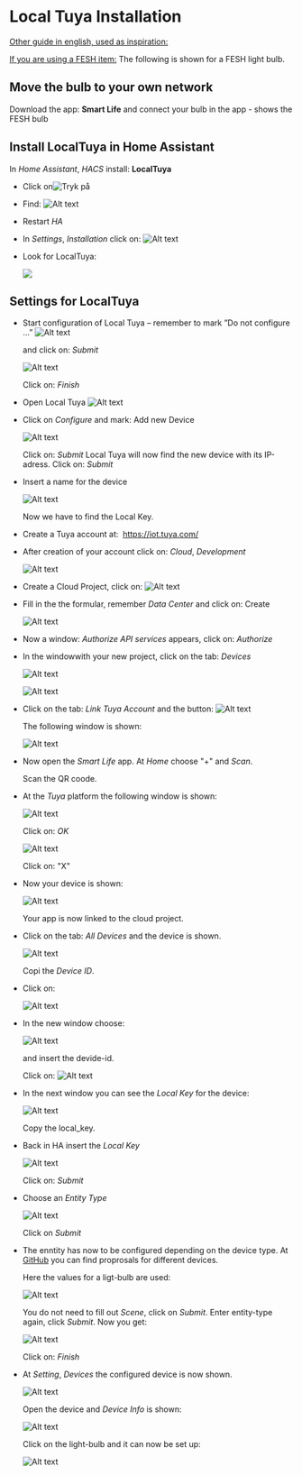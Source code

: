 # Local Tuya Installation

[Other guide in english, used as inspiration:](https://smarthomecircle.com/how-to-setup-local-tuya-in-home-assistant)

[If you are using a FESH item:](https://fesh.dk/hjaelpecenter/hvordan-flytter-jeg-min-produkter-til-et-andet-wi-fi-netvaerk/)
The following is shown for a FESH light bulb.

## Move the bulb to your own network

Download the app: **Smart Life**
and connect your bulb in the app - shows the FESH bulb

## Install LocalTuya in Home Assistant

In *Home Assistant*, *HACS* install: **LocalTuya**

- Click on![Tryk på](Images/HACS_LocalT_Inst.png)

- Find:  ![Alt text](Images/LocalTuya_App.png)

- Restart *HA*

- In *Settings*, *Installation* click on: ![Alt text](<Images/Add Integration.png>)

- Look for LocalTuya:

    ![](<Images/Search LocalTuya.png>)

## Settings for LocalTuya

- Start configuration of Local Tuya – remember to mark ”Do not configure …”
![Alt text](Images/ConfigureTuya.png)

  and click on: *Submit*

    ![Alt text](Images/ConfigureTuya_Succes.png)
  
  Click on: *Finish*

- Open Local Tuya ![Alt text](Images/Abn_LocalTuya.png)

- Click on *Configure* and mark: Add new Device

    ![Alt text](Images/AddNewDevice.png)
  
  Click on: *Submit*
  Local Tuya will now find the new device with its IP-adress. Click on: *Submit*
  
- Insert a name for the device
    
    ![Alt text](Images/ConfigureTuyaDevice1.png)
  
  Now we have to find the Local Key.

- Create a Tuya account at:  https://iot.tuya.com/

- After creation of your account click on: *Cloud*, *Development*

    ![Alt text](Images/TuyaDevelopment.png)

- Create a Cloud Project, click on:  ![Alt text](Images/CreateCloud.png)

- Fill in the the formular, remember *Data Center* and click on: Create

    ![Alt text](Images/CreateCloudProject.png)

- Now a window: *Authorize API services* appears, click on: *Authorize*
- In the windowwith your new project, click on the tab: *Devices*

    ![Alt text](Images/Devices1.png)

    ![Alt text](Images/Devices_2.png)

- Click on the tab: *Link Tuya Account* and the button: ![Alt text](Images/AddAppAccountBut.png)

  The following window is shown:

  ![Alt text](Images/ScanCode1.png)

- Now open the *Smart Life* app. At *Home* choose "+" and *Scan*.
  
  Scan the QR coode.

- At the *Tuya* platform the following window is shown:

  ![Alt text](Images/LinkTuyaAccount.png)
  
  Click on: *OK*

  ![Alt text](Images/ManageDevice1.png)
  
  Click on: "X"

- Now your device is shown:

  ![Alt text](Images/LocalTuyaDeviceShow1.png)

  Your app is now linked to the cloud project.

- Click on the tab: *All Devices* and the device is shown.

  ![Alt text](Images/AllDevices1.png)

  Copi the *Device ID*.

- Click on:

  ![Alt text](Images/CloudAPIExplorer.png)

- In the new window choose:

  ![Alt text](Images/DeviceID1.png)
  
  and insert the devide-id.

  Click on: ![Alt text](Images/SubmitRequest.png)

- In the next window you can see the *Local Key* for the device:

  ![Alt text](Images/LocalKey1.png)

  Copy the local_key.

- Back in HA insert the *Local Key*

  ![Alt text](Images/DeviceLocalKey1.png)

  Click on: *Submit*

- Choose an *Entity Type*

  ![Alt text](Images/EntityType.png)

  Click on *Submit*

- The enntity has now to be configured depending on the device type. At [GitHub](https://www.markdownguide.org/cheat-sheet/) you can find proprosals for different devices.

  Here the values for a ligt-bulb are used:

  ![Alt text](Images/ConfigureEntity.png)

  You do not need to fill out *Scene*, click on *Submit*. Enter entity-type again, click *Submit*. Now you get:

  ![Alt text](Images/Succes.png)

  Click on: *Finish*

- At *Setting*, *Devices* the configured device is now shown.

  ![Alt text](Images/SettingDevices.png)

  Open the device and *Device Info* is shown:

  ![Alt text](Images/DeviceInfo.png)

  Click on the light-bulb and it can now be set up:

  ![Alt text](Images/FESHFinish.png)
